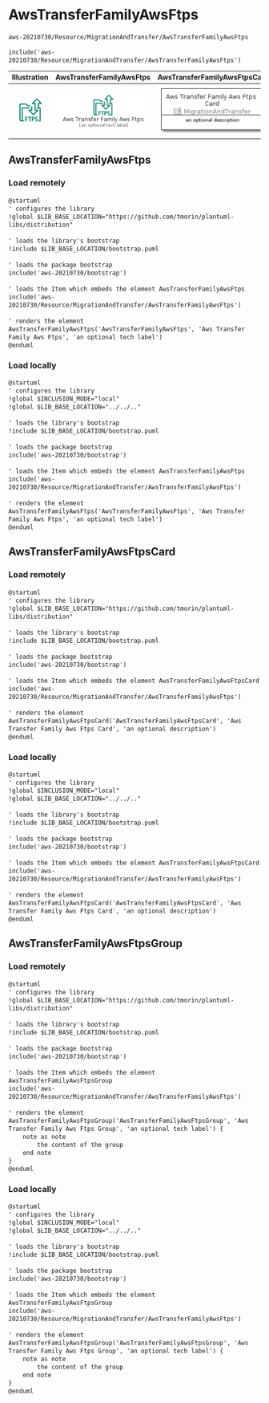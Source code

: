 # AwsTransferFamilyAwsFtps


```text
aws-20210730/Resource/MigrationAndTransfer/AwsTransferFamilyAwsFtps
```

```text
include('aws-20210730/Resource/MigrationAndTransfer/AwsTransferFamilyAwsFtps')
```



| Illustration | AwsTransferFamilyAwsFtps | AwsTransferFamilyAwsFtpsCard | AwsTransferFamilyAwsFtpsGroup |
| :---: | :---: | :---: | :---: |
| ![illustration for Illustration](../../../aws-20210730/Resource/MigrationAndTransfer/AwsTransferFamilyAwsFtps.png) | ![illustration for AwsTransferFamilyAwsFtps](../../../aws-20210730/Resource/MigrationAndTransfer/AwsTransferFamilyAwsFtps.Local.png) | ![illustration for AwsTransferFamilyAwsFtpsCard](../../../aws-20210730/Resource/MigrationAndTransfer/AwsTransferFamilyAwsFtpsCard.Local.png) | ![illustration for AwsTransferFamilyAwsFtpsGroup](../../../aws-20210730/Resource/MigrationAndTransfer/AwsTransferFamilyAwsFtpsGroup.Local.png) |




## AwsTransferFamilyAwsFtps

### Load remotely
```plantuml
@startuml
' configures the library
!global $LIB_BASE_LOCATION="https://github.com/tmorin/plantuml-libs/distribution"

' loads the library's bootstrap
!include $LIB_BASE_LOCATION/bootstrap.puml

' loads the package bootstrap
include('aws-20210730/bootstrap')

' loads the Item which embeds the element AwsTransferFamilyAwsFtps
include('aws-20210730/Resource/MigrationAndTransfer/AwsTransferFamilyAwsFtps')

' renders the element
AwsTransferFamilyAwsFtps('AwsTransferFamilyAwsFtps', 'Aws Transfer Family Aws Ftps', 'an optional tech label')
@enduml
```

### Load locally
```plantuml
@startuml
' configures the library
!global $INCLUSION_MODE="local"
!global $LIB_BASE_LOCATION="../../.."

' loads the library's bootstrap
!include $LIB_BASE_LOCATION/bootstrap.puml

' loads the package bootstrap
include('aws-20210730/bootstrap')

' loads the Item which embeds the element AwsTransferFamilyAwsFtps
include('aws-20210730/Resource/MigrationAndTransfer/AwsTransferFamilyAwsFtps')

' renders the element
AwsTransferFamilyAwsFtps('AwsTransferFamilyAwsFtps', 'Aws Transfer Family Aws Ftps', 'an optional tech label')
@enduml
```

## AwsTransferFamilyAwsFtpsCard

### Load remotely
```plantuml
@startuml
' configures the library
!global $LIB_BASE_LOCATION="https://github.com/tmorin/plantuml-libs/distribution"

' loads the library's bootstrap
!include $LIB_BASE_LOCATION/bootstrap.puml

' loads the package bootstrap
include('aws-20210730/bootstrap')

' loads the Item which embeds the element AwsTransferFamilyAwsFtpsCard
include('aws-20210730/Resource/MigrationAndTransfer/AwsTransferFamilyAwsFtps')

' renders the element
AwsTransferFamilyAwsFtpsCard('AwsTransferFamilyAwsFtpsCard', 'Aws Transfer Family Aws Ftps Card', 'an optional description')
@enduml
```

### Load locally
```plantuml
@startuml
' configures the library
!global $INCLUSION_MODE="local"
!global $LIB_BASE_LOCATION="../../.."

' loads the library's bootstrap
!include $LIB_BASE_LOCATION/bootstrap.puml

' loads the package bootstrap
include('aws-20210730/bootstrap')

' loads the Item which embeds the element AwsTransferFamilyAwsFtpsCard
include('aws-20210730/Resource/MigrationAndTransfer/AwsTransferFamilyAwsFtps')

' renders the element
AwsTransferFamilyAwsFtpsCard('AwsTransferFamilyAwsFtpsCard', 'Aws Transfer Family Aws Ftps Card', 'an optional description')
@enduml
```

## AwsTransferFamilyAwsFtpsGroup

### Load remotely
```plantuml
@startuml
' configures the library
!global $LIB_BASE_LOCATION="https://github.com/tmorin/plantuml-libs/distribution"

' loads the library's bootstrap
!include $LIB_BASE_LOCATION/bootstrap.puml

' loads the package bootstrap
include('aws-20210730/bootstrap')

' loads the Item which embeds the element AwsTransferFamilyAwsFtpsGroup
include('aws-20210730/Resource/MigrationAndTransfer/AwsTransferFamilyAwsFtps')

' renders the element
AwsTransferFamilyAwsFtpsGroup('AwsTransferFamilyAwsFtpsGroup', 'Aws Transfer Family Aws Ftps Group', 'an optional tech label') {
    note as note
        the content of the group
    end note
}
@enduml
```

### Load locally
```plantuml
@startuml
' configures the library
!global $INCLUSION_MODE="local"
!global $LIB_BASE_LOCATION="../../.."

' loads the library's bootstrap
!include $LIB_BASE_LOCATION/bootstrap.puml

' loads the package bootstrap
include('aws-20210730/bootstrap')

' loads the Item which embeds the element AwsTransferFamilyAwsFtpsGroup
include('aws-20210730/Resource/MigrationAndTransfer/AwsTransferFamilyAwsFtps')

' renders the element
AwsTransferFamilyAwsFtpsGroup('AwsTransferFamilyAwsFtpsGroup', 'Aws Transfer Family Aws Ftps Group', 'an optional tech label') {
    note as note
        the content of the group
    end note
}
@enduml
```

